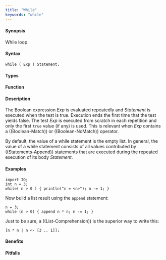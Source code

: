 ```yaml
---
title: "While"
keywords: "while"
---
```




#### Synopsis

While loop.

#### Syntax

`while ( Exp ) Statement;`

#### Types

#### Function

#### Description

The Boolean expression _Exp_ is evaluated repeatedly and _Statement_ is executed when the test is true. 
Execution ends the first time that the test yields false. 
The test _Exp_ is executed from scratch in each repetition and only the first `true` value (if any) is used.
This is relevant when _Exp_ contains a ((Boolean-Match)) or ((Boolean-NoMatch)) operator.

By default, the value of a while statement is the empty list. In general, the value of a while statement 
consists of all values contributed by ((Statements-Append)) statements that are executed during the repeated execution 
of its body _Statement_.

#### Examples

```rascal-shell
import IO;
int n = 3;
while( n > 0 ) { println("n = <n>"); n -= 1; }
```
Now build a list result using the `append` statement:
```rascal-shell,continue
n = 3;
while (n > 0) { append n * n; n -= 1; }
```

Just to be sure, a ((List-Comprehension)) is the superior way to write this:
```rascal-shell
[n * n | n <- [3 .. 1]];
```

#### Benefits

#### Pitfalls

